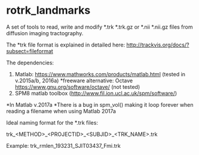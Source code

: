 # rotrk_landmarks
A set of tools to read, write and modify *.trk *.trk.gz or *.nii  *.nii.gz files from diffusion imaging tractography. 


The *trk file format is explained in detailed here: 
http://trackvis.org/docs/?subsect=fileformat

The dependencies:
1. Matlab: https://www.mathworks.com/products/matlab.html (tested in v.2015a/b, 2016a)
   *freeware alternative: Octave https://www.gnu.org/software/octave/ (not tested)
2. SPM8 matlab toolbox (http://www.fil.ion.ucl.ac.uk/spm/software/)


*In Matlab v.2017a
*There is a bug in spm_vol() making it loop forever when reading a filename when using Matlab 2017a


Ideal naming format for the *.trk files:

trk_\<METHOD>\_\<PROJECTID>\_\<SUBJID>\_\<TRK_NAME>.trk

Example: 
    trk_rmlen_193231_SJIT03437_Fmi.trk
